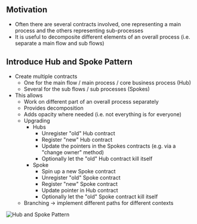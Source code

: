 ## Motivation
*   Often there are several contracts involved, one representing a main process and the others representing sub-processes
*   It is useful to decomposite different elements of an overall process (i.e. separate a main flow and sub flows)

## Introduce Hub and Spoke Pattern
*   Create multiple contracts
    *   One for the main flow / main process / core business process (Hub)
    *   Several for the sub flows / sub processes (Spokes)
*   This allows
    *   Work on different part of an overall process separately
    *   Provides decomposition
    *   Adds opacity where needed (i.e. not everything is for everyone)
    *   Upgrading
        *   Hubs
            *   Unregister "old" Hub contract
            *   Register "new" Hub contract
            *   Update the pointers in the Spokes contracts (e.g. via a "change owner" method)
            *   Optionally let the "old" Hub contract kill itself
        *   Spoke
            *   Spin up a new Spoke contract
            *   Unregister "old" Spoke contract
            *   Register "new" Spoke contract
            *   Update pointer in Hub contract
            *   Optionally let the "old" Spoke contract kill itself
    *   Branching -> implement different paths for different contexts

![Hub and Spoke Pattern](https://github.com/BlockchainRepos/ethereum-smart-contracts/blob/master/resources/HubAndSpokePattern.png)